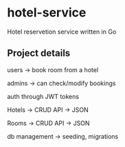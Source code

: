 # hotel-service
Hotel reservetion service written in Go

## Project details
users -> book room from a hotel

admins -> can check/modify bookings

auth through JWT tokens

Hotels -> CRUD API -> JSON

Rooms -> CRUD API -> JSON

db management -> seeding, migrations